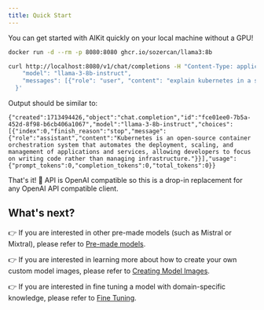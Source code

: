```yaml
---
title: Quick Start
---
```


You can get started with AIKit quickly on your local machine without a GPU!

```bash
docker run -d --rm -p 8080:8080 ghcr.io/sozercan/llama3:8b
```

```bash
curl http://localhost:8080/v1/chat/completions -H "Content-Type: application/json" -d '{
    "model": "llama-3-8b-instruct",
    "messages": [{"role": "user", "content": "explain kubernetes in a sentence"}]
  }'
```

Output should be similar to:

`{"created":1713494426,"object":"chat.completion","id":"fce01ee0-7b5a-452d-8f98-b6cb406a1067","model":"llama-3-8b-instruct","choices":[{"index":0,"finish_reason":"stop","message":{"role":"assistant","content":"Kubernetes is an open-source container orchestration system that automates the deployment, scaling, and management of applications and services, allowing developers to focus on writing code rather than managing infrastructure."}}],"usage":{"prompt_tokens":0,"completion_tokens":0,"total_tokens":0}}`

That's it! 🎉 API is OpenAI compatible so this is a drop-in replacement for any OpenAI API compatible client.

## What's next?

👉 If you are interested in other pre-made models (such as Mistral or Mixtral), please refer to [Pre-made models](./premade-models.md).

👉  If you are interested in learning more about how to create your own custom model images, please refer to [Creating Model Images](./create-images.md).

👉  If you are interested in fine tuning a model with domain-specific knowledge, please refer to [Fine Tuning](./fine-tune.md).
